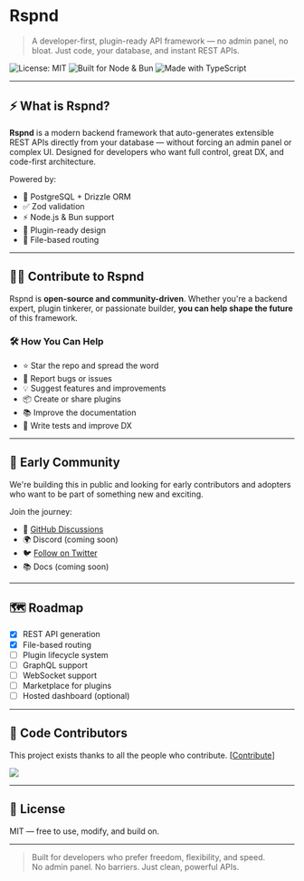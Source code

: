 # Rspnd

> A developer-first, plugin-ready API framework — no admin panel, no bloat. Just code, your database, and instant REST APIs.

![License: MIT](https://img.shields.io/badge/license-MIT-blue.svg)
![Built for Node & Bun](https://img.shields.io/badge/runtime-node%20%7C%20bun-green.svg)
![Made with TypeScript](https://img.shields.io/badge/code-typescript-blue.svg)

---

## ⚡ What is Rspnd?

**Rspnd** is a modern backend framework that auto-generates extensible REST APIs directly from your database — without forcing an admin panel or complex UI. Designed for developers who want full control, great DX, and code-first architecture.

Powered by:

- 🐘 PostgreSQL + Drizzle ORM
- ✅ Zod validation
- ⚡ Node.js & Bun support
- 🔌 Plugin-ready design
- 🧱 File-based routing

---

## 🧑‍💻 Contribute to Rspnd

Rspnd is **open-source and community-driven**. Whether you're a backend expert, plugin tinkerer, or passionate builder, **you can help shape the future** of this framework.

### 🛠 How You Can Help

- ⭐ Star the repo and spread the word
- 🐞 Report bugs or issues
- 💡 Suggest features and improvements
- 📦 Create or share plugins
- 📚 Improve the documentation
- 🧪 Write tests and improve DX

---

## 🌱 Early Community

We're building this in public and looking for early contributors and adopters who want to be part of something new and exciting.

Join the journey:

- 💬 [GitHub Discussions](https://github.com/octabyte-io/rspnd/discussions)
- 🌍 Discord (coming soon)
- 🐦 [Follow on Twitter](https://x.com/octabyte_io)
- 📚 Docs (coming soon)

---

## 🗺 Roadmap

- [x] REST API generation
- [x] File-based routing
- [ ] Plugin lifecycle system
- [ ] GraphQL support
- [ ] WebSocket support
- [ ] Marketplace for plugins
- [ ] Hosted dashboard (optional)

---

## 👥 Code Contributors

This project exists thanks to all the people who contribute. [[Contribute](CONTRIBUTING.md)]

[![](https://contrib.rocks/image?repo=octabyte-io/rspnd)](https://github.com/octabyte-io/rspnd/graphs/contributors)

---

## 📄 License

MIT — free to use, modify, and build on.

---

> Built for developers who prefer freedom, flexibility, and speed.  
> No admin panel. No barriers. Just clean, powerful APIs.
